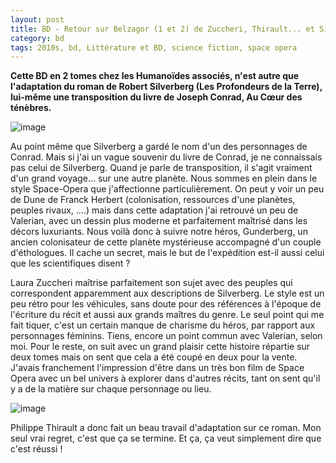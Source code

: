 ```yaml
---
layout: post
title: BD - Retour sur Belzagor (1 et 2) de Zuccheri, Thirault... et Silverberg (2017)
category: bd
tags: 2010s, bd, Littérature et BD, science fiction, space opera
---
```

**Cette BD en 2 tomes chez les Humanoïdes associés, n'est autre que l'adaptation du roman de Robert Silverberg (Les Profondeurs de la Terre), lui-même une transposition du livre de Joseph Conrad, Au Cœur des ténèbres.**

![image](https://cheziceman.files.wordpress.com/2019/09/belzagor1.jpg)

Au point même que Silverberg a gardé le nom d'un des personnages de Conrad. Mais si j'ai un vague souvenir du livre de Conrad, je ne connaissais pas celui de Silverberg. Quand je parle de transposition, il s'agit vraiment d'un grand voyage... sur une autre planète. Nous sommes en plein dans le style Space-Opera que j'affectionne particulièrement. On peut y voir un peu de Dune de Franck Herbert (colonisation, ressources d'une planètes, peuples rivaux, ....) mais dans cette adaptation j'ai retrouvé un peu de Valerian, avec un dessin plus moderne et parfaitement maîtrisé dans les décors luxuriants. Nous voilà donc à suivre notre héros, Gunderberg, un ancien colonisateur de cette planète mystérieuse accompagné d'un couple d'éthologues. Il cache un secret, mais le but de l'expédition est-il aussi celui que les scientifiques disent ? 

Laura Zuccheri maîtrise parfaitement son sujet avec des peuples qui correspondent apparemment aux descriptions de Silverberg. Le style est un peu rétro pour les véhicules, sans doute pour des références à l'époque de l'écriture du récit et aussi aux grands maîtres du genre. Le seul point qui me fait tiquer, c'est un certain manque de charisme du héros, par rapport aux personnages féminins. Tiens, encore un point commun avec Valerian, selon moi. Pour le reste, on suit avec un grand plaisir cette histoire répartie sur deux tomes mais on sent que cela a été coupé en deux pour la vente. J'avais franchement l'impression d'être dans un très bon film de Space Opera avec un bel univers à explorer dans d'autres récits, tant on sent qu'il y a de la matière sur chaque personnage ou lieu.

![image](https://cheziceman.files.wordpress.com/2019/09/belzagor2.jpg)

Philippe Thirault a donc fait un beau travail d'adaptation sur ce roman. Mon seul vrai regret, c'est que ça se termine. Et ça, ça veut simplement dire que c'est réussi !
